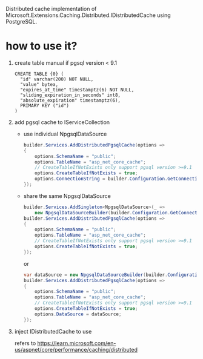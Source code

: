 Distributed cache implementation of Microsoft.Extensions.Caching.Distributed.IDistributedCache using PostgreSQL.

# how to use it?

1. create table manual if pgsql version < 9.1
    ```postgresql
    CREATE TABLE {0} (
      "id" varchar(200) NOT NULL,
      "value" bytea,
      "expires_at_time" timestamptz(6) NOT NULL,
      "sliding_expiration_in_seconds" int8,
      "absolute_expiration" timestamptz(6),
      PRIMARY KEY ("id")
    )
    ```

2. add pgsql cache to IServiceCollection
    - use individual NpgsqlDataSource
      ```C#
      builder.Services.AddDistributedPgsqlCache(options =>
      {
          options.SchemaName = "public";
          options.TableName = "asp_net_core_cache";
          // CreateTableIfNotExists only support pgsql version >=9.1
          options.CreateTableIfNotExists = true;
          options.ConnectionString = builder.Configuration.GetConnectionString("Default");
      });
      ```
    - share the same NpgsqlDataSource
      ```C#
      builder.Services.AddSingleton<NpgsqlDataSource>(_ =>
          new NpgsqlDataSourceBuilder(builder.Configuration.GetConnectionString("Default")).Build());
      builder.Services.AddDistributedPgsqlCache(options =>
      {
          options.SchemaName = "public";
          options.TableName = "asp_net_core_cache";
          // CreateTableIfNotExists only support pgsql version >=9.1
          options.CreateTableIfNotExists = true;
      });
      ```
      or
      ```C#
      var dataSource = new NpgsqlDataSourceBuilder(builder.Configuration.GetConnectionString("Default")).Build();
      builder.Services.AddDistributedPgsqlCache(options =>
      {
          options.SchemaName = "public";
          options.TableName = "asp_net_core_cache";
          // CreateTableIfNotExists only support pgsql version >=9.1
          options.CreateTableIfNotExists = true;
          options.DataSource = dataSource;
      });
      ```

3. inject IDistributedCache to use

   refers to https://learn.microsoft.com/en-us/aspnet/core/performance/caching/distributed
